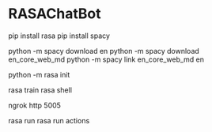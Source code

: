 # RASAChatBot


pip install rasa
pip install spacy

python -m spacy download en
python -m spacy download en_core_web_md
python -m spacy link en_core_web_md en

python -m rasa init

rasa train
rasa shell

ngrok http 5005

rasa run
rasa run actions